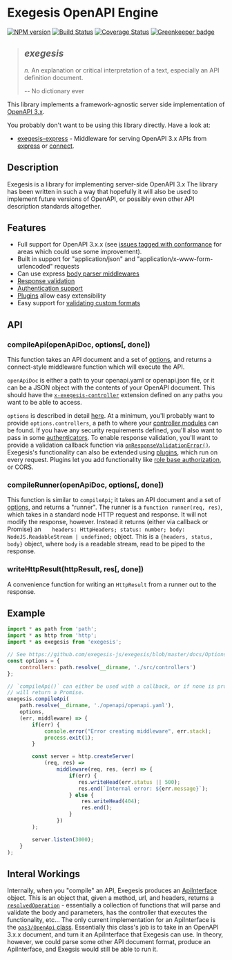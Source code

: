 # Exegesis OpenAPI Engine

[![NPM version](https://badge.fury.io/js/exegesis.svg)](https://npmjs.org/package/exegesis)
[![Build Status](https://travis-ci.org/exegesis-js/exegesis.svg)](https://travis-ci.org/exegesis-js/exegesis)
[![Coverage Status](https://coveralls.io/repos/exegesis-js/exegesis/badge.svg)](https://coveralls.io/r/exegesis-js/exegesis)
[![Greenkeeper badge](https://badges.greenkeeper.io/exegesis-js/exegesis.svg)](https://greenkeeper.io/)

> ## *exegesis*
>
> *n.* An explanation or critical interpretation of a text, especially an
> API definition document.
>
> -- No dictionary ever

This library implements a framework-agnostic server side implementation of
[OpenAPI 3.x](https://github.com/OAI/OpenAPI-Specification/blob/master/versions/3.0.1.md#requestBodyObject).

You probably don't want to be using this library directly.  Have a look at:

* [exegesis-express](https://github.com/exegesis-js/exegesis-express) - Middleware
  for serving OpenAPI 3.x APIs from [express](https://expressjs.com/) or
  [connect](https://github.com/senchalabs/connect).

## Description

Exegesis is a library for implementing server-side OpenAPI 3.x  The library has been
written in such a way that hopefully it will also be used to implement future
versions of OpenAPI, or possibly even other API description standards altogether.

## Features

* Full support for OpenAPI 3.x.x (see [issues tagged with conformance](https://github.com/exegesis-js/exegesis/issues?q=is%3Aissue+is%3Aopen+label%3Aconformance) for areas which could use some improvement).
* Built in support for "application/json" and "application/x-www-form-urlencoded" requests
* Can use express [body parser middlewares](https://github.com/exegesis-js/exegesis/blob/master/docs/Options.md#mimetypeparsers)
* [Response validation](https://github.com/exegesis-js/exegesis/blob/master/docs/Options.md#onresponsevalidationerror)
* [Authentication support](https://github.com/exegesis-js/exegesis/blob/master/docs/OAS3%20Security.md)
* [Plugins](https://github.com/exegesis-js/exegesis/tree/master/docs) allow easy extensibility
* Easy support for [validating custom formats](https://github.com/exegesis-js/exegesis/blob/master/docs/Options.md#customformats)

## API

### compileApi(openApiDoc, options[, done])

This function takes an API document and a set of
[options](https://github.com/exegesis-js/exegesis/blob/master/docs/Options.md),
and returns a connect-style middleware function which will execute the API.

`openApiDoc` is either a path to your openapi.yaml or openapi.json file,
or it can be a JSON object with the contents of your OpenAPI document.  This
should have the [`x-exegesis-controller`](https://github.com/exegesis-js/exegesis/blob/master/docs/OAS3%20Specification%20Extensions.md)
extension defined on any paths you want to be able to access.

`options` is described in detail [here](https://github.com/exegesis-js/exegesis/blob/master/docs/Options.md).  At a
minimum, you'll probably want to provide `options.controllers`, a path to where
your [controller modules](https://github.com/exegesis-js/exegesis/blob/master/docs/Exegesis%20Controllers.md)
can be found.  If you have any security requirements defined, you'll also
want to pass in some [authenticators](https://github.com/exegesis-js/exegesis/blob/master/docs/OAS3%20Security.md).
To enable response validation, you'll want to provide a validation callback
function via [`onResponseValidationError()`](https://github.com/exegesis-js/exegesis/blob/master/docs/Options.md#onresponsevalidationerror).
Exegesis's functionality can also be extended using [plugins](https://github.com/exegesis-js/exegesis/tree/master/docs),
which run on every request.  Plugins let you add functionality like
[role base authorization](https://github.com/exegesis-js/exegesis-plugin-roles),
or CORS.

### compileRunner(openApiDoc, options[, done])

This function is similar to `compileApi`; it takes an API document and a set of
[options](https://github.com/exegesis-js/exegesis/blob/master/docs/Options.md),
and returns a "runner".  The runner is a `function runner(req, res)`, which takes
in a standard node HTTP request and response.  It will not modify the response,
however.  Instead it returns (either via callback or Promise) an `    headers: HttpHeaders;
    status: number;
    body: NodeJS.ReadableStream | undefined;
`
object.  This is a `{headers, status, body}` object, where `body` is a readable
stream, read to be piped to the response.

### writeHttpResult(httpResult, res[, done])

A convenience function for writing an `HttpResult` from a runner out to the
response.

## Example

```js
import * as path from 'path';
import * as http from 'http';
import * as exegesis from 'exegesis';

// See https://github.com/exegesis-js/exegesis/blob/master/docs/Options.md
const options = {
    controllers: path.resolve(__dirname, './src/controllers')
};

// `compileApi()` can either be used with a callback, or if none is provided,
// will return a Promise.
exegesis.compileApi(
    path.resolve(__dirname, './openapi/openapi.yaml'),
    options,
    (err, middleware) => {
        if(err) {
            console.error("Error creating middleware", err.stack);
            process.exit(1);
        }

        const server = http.createServer(
            (req, res) =>
                middleware(req, res, (err) => {
                    if(err) {
                       res.writeHead(err.status || 500);
                       res.end(`Internal error: ${err.message}`);
                    } else {
                        res.writeHead(404);
                        res.end();
                    }
                })
        );

        server.listen(3000);
    }
);
```

## Interal Workings

Internally, when you "compile" an API, Exegesis produces an
[ApiInterface](https://github.com/exegesis-js/exegesis/blob/f5266dfd27cdb40c5ebf8063303acbf483d78ed9/src/types/internal.ts#L50) object.
This is an object that, given a method, url, and headers, returns a
[`resolvedOperation`](https://github.com/exegesis-js/exegesis/blob/f5266dfd27cdb40c5ebf8063303acbf483d78ed9/src/types/internal.ts#L21) -
essentially a collection of functions that will parse and validate the body and
parameters, has the controller that executes the functionality, etc...  The only
current implementation for an ApiInterface is the
[`oas3/OpenApi` class](https://github.com/exegesis-js/exegesis/blob/master/src/oas3/OpenApi.ts).
Essentially this class's job is to take in an OpenAPI 3.x.x document, and turn it
an ApiInterface that Exegesis can use.  In theory, however, we could parse some
other API document format, produce an ApiInterface, and Exegsis would still be
able to run it.